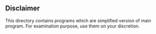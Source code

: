 ## Disclaimer
This directory contains programs which are simplified version of main program. For examination purpose, use them on your discretion.
